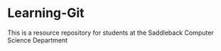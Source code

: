 # Learning-Git
This is a resource repository for students at the Saddleback Computer Science Department
